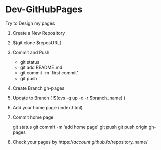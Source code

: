# Dev-GitHubPages
Try to Design my pages

1. Create a New Repository

2. $(git clone $reposURL)

3. Commit and Push

    - git status
    - git add README.md
    - git commit -m 'first commit'
    - git push

4. Create Branch gh-pages

5. Update to Branch ( $(cvs -q up -d -r $branch_name) )

6. Add your home page (index.html)

7. Commit home page

    git status
    git commit -m 'add home page'
    git push
    git push origin gh-pages

8. Check your pages by https://$account.github.io/$repository_name/
